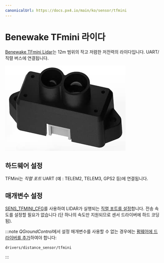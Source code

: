 ```yaml
---
canonicalUrl: https://docs.px4.io/main/ko/sensor/tfmini
---
```


# Benewake TFmini 라이다

[Benewake TFmini Lidar](http://en.benewake.com/product/detail/5c345e26e5b3a844c472329c.html)는 12m 범위의 작고 저렴한 저전력의 라이다입니다. UART/직렬 버스에 연결됩니다.

![TFmini 라이다](../../assets/hardware/sensors/tfmini/tfmini_hero.jpg)


## 하드웨어 설정

TFMini는 *직렬 포트* UART (예 : TELEM2, TELEM3, GPS2 등)에 연결됩니다.


## 매개변수 설정

[SENS_TFMINI_CFG](../advanced_config/parameter_reference.md#SENS_TFMINI_CFG)를 사용하여 LIDAR가 실행되는 [직렬 포트를 설정](../peripherals/serial_configuration.md)합니다. 전송 속도를 설정할 필요가 없습니다 (단 하나의 속도만 지원되므로 센서 드라이버에 하드 코딩됨).

:::note
*QGroundControl*에서 설정 매개변수를 사용할 수 없는 경우에는 [펌웨어에 드라이버를 추가](../peripherals/serial_configuration.md#parameter_not_in_firmware)하여야 합니다:
```
drivers/distance_sensor/tfmini
```
:::
